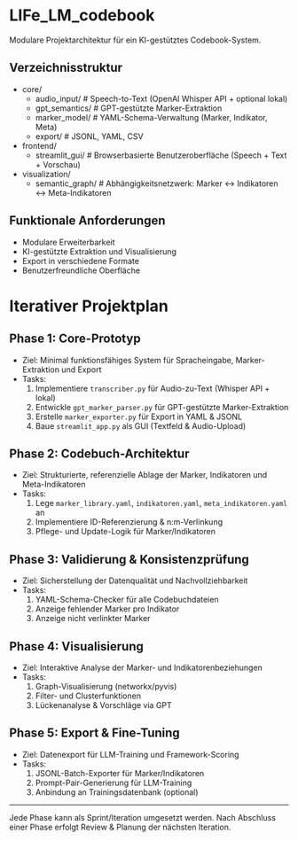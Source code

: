 # LIFe_LM_codebook

Modulare Projektarchitektur für ein KI-gestütztes Codebook-System.

## Verzeichnisstruktur

- core/
  - audio_input/              # Speech-to-Text (OpenAI Whisper API + optional lokal)
  - gpt_semantics/            # GPT-gestützte Marker-Extraktion
  - marker_model/             # YAML-Schema-Verwaltung (Marker, Indikator, Meta)
  - export/                   # JSONL, YAML, CSV
- frontend/
  - streamlit_gui/            # Browserbasierte Benutzeroberfläche (Speech + Text + Vorschau)
- visualization/
  - semantic_graph/           # Abhängigkeitsnetzwerk: Marker ↔ Indikatoren ↔ Meta-Indikatoren

## Funktionale Anforderungen

- Modulare Erweiterbarkeit
- KI-gestützte Extraktion und Visualisierung
- Export in verschiedene Formate
- Benutzerfreundliche Oberfläche

# Iterativer Projektplan

## Phase 1: Core-Prototyp
- Ziel: Minimal funktionsfähiges System für Spracheingabe, Marker-Extraktion und Export
- Tasks:
  1. Implementiere `transcriber.py` für Audio-zu-Text (Whisper API + lokal)
  2. Entwickle `gpt_marker_parser.py` für GPT-gestützte Marker-Extraktion
  3. Erstelle `marker_exporter.py` für Export in YAML & JSONL
  4. Baue `streamlit_app.py` als GUI (Textfeld & Audio-Upload)

## Phase 2: Codebuch-Architektur
- Ziel: Strukturierte, referenzielle Ablage der Marker, Indikatoren und Meta-Indikatoren
- Tasks:
  1. Lege `marker_library.yaml`, `indikatoren.yaml`, `meta_indikatoren.yaml` an
  2. Implementiere ID-Referenzierung & n:m-Verlinkung
  3. Pflege- und Update-Logik für Marker/Indikatoren

## Phase 3: Validierung & Konsistenzprüfung
- Ziel: Sicherstellung der Datenqualität und Nachvollziehbarkeit
- Tasks:
  1. YAML-Schema-Checker für alle Codebuchdateien
  2. Anzeige fehlender Marker pro Indikator
  3. Anzeige nicht verlinkter Marker

## Phase 4: Visualisierung
- Ziel: Interaktive Analyse der Marker- und Indikatorenbeziehungen
- Tasks:
  1. Graph-Visualisierung (networkx/pyvis)
  2. Filter- und Clusterfunktionen
  3. Lückenanalyse & Vorschläge via GPT

## Phase 5: Export & Fine-Tuning
- Ziel: Datenexport für LLM-Training und Framework-Scoring
- Tasks:
  1. JSONL-Batch-Exporter für Marker/Indikatoren
  2. Prompt-Pair-Generierung für LLM-Training
  3. Anbindung an Trainingsdatenbank (optional)

---

Jede Phase kann als Sprint/Iteration umgesetzt werden. Nach Abschluss einer Phase erfolgt Review & Planung der nächsten Iteration.